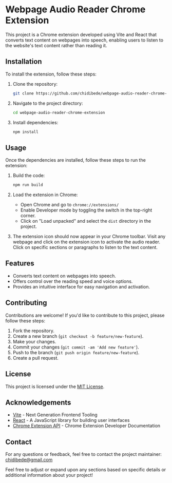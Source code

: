 # Webpage Audio Reader Chrome Extension

This project is a Chrome extension developed using Vite and React that converts text content on webpages into speech, enabling users to listen to the website's text content rather than reading it.

## Installation

To install the extension, follow these steps:

1. Clone the repository:
    ```bash
    git clone https://github.com/chidibede/webpage-audio-reader-chrome-extension.git
    ```

2. Navigate to the project directory:
    ```bash
    cd webpage-audio-reader-chrome-extension
    ```

3. Install dependencies:
    ```bash
    npm install
    ```

## Usage

Once the dependencies are installed, follow these steps to run the extension:

1. Build the code:
    ```bash
    npm run build
    ```

2. Load the extension in Chrome:
    - Open Chrome and go to `chrome://extensions/`
    - Enable Developer mode by toggling the switch in the top-right corner.
    - Click on "Load unpacked" and select the `dist` directory in the project.

3. The extension icon should now appear in your Chrome toolbar. Visit any webpage and click on the extension icon to activate the audio reader. Click on specific sections or paragraphs to listen to the text content.

## Features

- Converts text content on webpages into speech.
- Offers control over the reading speed and voice options.
- Provides an intuitive interface for easy navigation and activation.

## Contributing

Contributions are welcome! If you'd like to contribute to this project, please follow these steps:

1. Fork the repository.
2. Create a new branch (`git checkout -b feature/new-feature`).
3. Make your changes.
4. Commit your changes (`git commit -am 'Add new feature'`).
5. Push to the branch (`git push origin feature/new-feature`).
6. Create a pull request.

## License
This project is licensed under the [MIT License](LICENSE).

## Acknowledgements
- [Vite](https://vitejs.dev/) - Next Generation Frontend Tooling
- [React](https://reactjs.org/) - A JavaScript library for building user interfaces
- [Chrome Extension API](https://developer.chrome.com/docs/extensions/) - Chrome Extension Developer Documentation

## Contact
For any questions or feedback, feel free to contact the project maintainer: chidibede@gmail.com


Feel free to adjust or expand upon any sections based on specific details or additional information about your project!